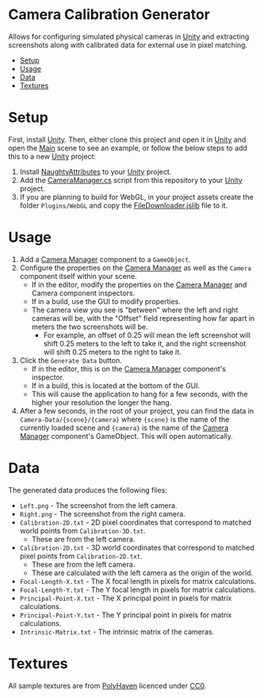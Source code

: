 ﻿# Camera Calibration Generator

Allows for configuring simulated physical cameras in [Unity](https://unity.com "Unity") and extracting screenshots along with calibrated data for external use in pixel matching.

- [Setup](#setup "Setup")
- [Usage](#usage "Usage")
- [Data](#data "Data")
- [Textures](#textures "Textures")

# Setup

First, install [Unity](https://unity.com "Unity"). Then, either clone this project and open it in [Unity](https://unity.com "Unity") and open the [Main](Assets/Main.unity "Main") scene to see an example, or follow the below steps to add this to a new [Unity](https://unity.com "Unity") project:

1. Install [NaughtyAttributes](https://github.com/dbrizov/NaughtyAttributes "NaughtyAttributes") to your [Unity](https://unity.com "Unity") project.
2. Add the [CameraManager.cs](Assets/CameraManager.cs "CameraManager.cs") script from this repository to your [Unity](https://unity.com "Unity") project.
3. If you are planning to build for WebGL, in your project assets create the folder `Plugins/WebGL` and copy the [FileDownloader.jslib](Assets/Plugins/WebGL/FileDownloader.jslib "FileDownloader.jslib") file to it.

# Usage

1. Add a [Camera Manager](Assets/CameraManager.cs "CameraManager.cs") component to a `GameObject`.
2. Configure the properties on the [Camera Manager](Assets/CameraManager.cs "CameraManager.cs") as well as the `Camera` component itself within your scene.
    - If in the editor, modify the properties on the [Camera Manager](Assets/CameraManager.cs "CameraManager.cs") and Camera component inspectors.
    - If in a build, use the GUI to modify properties.
    - The camera view you see is "between" where the left and right cameras will be, with the "Offset" field representing how far apart in meters the two screenshots will be.
        - For example, an offset of 0.25 will mean the left screenshot will shift 0.25 meters to the left to take it, and the right screenshot will shift 0.25 meters to the right to take it.
3. Click the `Generate Data` button.
    - If in the editor, this is on the [Camera Manager](Assets/CameraManager.cs "CameraManager.cs") component's inspector.
    - If in a build, this is located at the bottom of the GUI.
    - This will cause the application to hang for a few seconds, with the higher your resolution the longer the hang.
4. After a few seconds, in the root of your project, you can find the data in `Camera-Data/{scene}/{camera}` where `{scene}` is the name of the currently loaded scene and `{camera}` is the name of the [Camera Manager](Assets/CameraManager.cs "CameraManager.cs") component's GameObject. This will open automatically.

# Data

The generated data produces the following files:

- `Left.png` - The screenshot from the left camera.
- `Right.png` - The screenshot from the right camera.
- `Calibration-2D.txt` - 2D pixel coordinates that correspond to matched world points from `Calibration-3D.txt`.
    - These are from the left camera.
- `Calibration-2D.txt` - 3D world coordinates that correspond to matched pixel points from `Calibration-2D.txt`.
    - These are from the left camera.
    - These are calculated with the left camera as the origin of the world.
- `Focal-Length-X.txt` - The X focal length in pixels for matrix calculations.
- `Focal-Length-Y.txt` - The Y focal length in pixels for matrix calculations.
- `Principal-Point-X.txt` - The X principal point in pixels for matrix calculations.
- `Principal-Point-Y.txt` - The Y principal point in pixels for matrix calculations.
- `Intrinsic-Matrix.txt` - The intrinsic matrix of the cameras.

# Textures

All sample textures are from [PolyHaven](https://polyhaven.com "PolyHaven") licenced under [CC0](https://polyhaven.com/license "CC0").